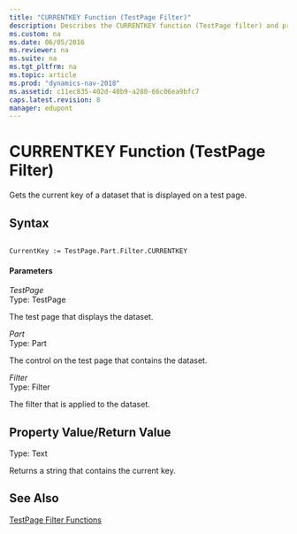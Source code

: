 ```yaml
---
title: "CURRENTKEY Function (TestPage Filter)"
description: Describes the CURRENTKEY function (TestPage filter) and provides syntax, parameters, and return value.
ms.custom: na
ms.date: 06/05/2016
ms.reviewer: na
ms.suite: na
ms.tgt_pltfrm: na
ms.topic: article
ms.prod: "dynamics-nav-2018"
ms.assetid: c11ec835-402d-40b9-a280-66c06ea9bfc7
caps.latest.revision: 8
manager: edupont
---
```

# CURRENTKEY Function (TestPage Filter)
Gets the current key of a dataset that is displayed on a test page.  
  
## Syntax  
  
```  
  
CurrentKey := TestPage.Part.Filter.CURRENTKEY  
```  
  
#### Parameters  
 *TestPage*  
 Type: TestPage  
  
 The test page that displays the dataset.  
  
 *Part*  
 Type: Part  
  
 The control on the test page that contains the dataset.  
  
 *Filter*  
 Type: Filter  
  
 The filter that is applied to the dataset.  
  
## Property Value/Return Value  
 Type: Text  
  
 Returns a string that contains the current key.  
  
## See Also  
 [TestPage Filter Functions](TestPage-Filter-Functions.md)